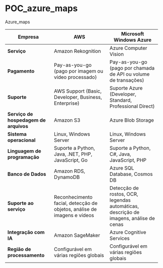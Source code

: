 # POC_azure_maps
Azure_maps

| **Empresa**                           | **AWS**                                                                 | **Microsoft Windows Azure**                                                           |
| ------------------------------------- | ----------------------------------------------------------------------- | ------------------------------------------------------------------------------------- |
| **Serviço**                           | Amazon Rekognition                                                      | Azure Computer Vision                                                                 |
| **Pagamento**                         | Pay-as-you-go (pago por imagem ou vídeo processado)                     | Pay-as-you-go (pago por chamada de API ou volume de transações)                       |
| **Suporte**                           | AWS Support (Basic, Developer, Business, Enterprise)                    | Suporte Azure (Developer, Standard, Professional Direct)                              |
| **Serviço de hospedagem de arquivos** | Amazon S3                                                               | Azure Blob Storage                                                                    |
| **Sistema operacional**               | Linux, Windows Server                                                   | Linux, Windows Server                                                                 |
| **Linguagem de programação**          | Suporte a Python, Java, .NET, PHP, JavaScript, Go                       | Suporte a Python, C#, Java, JavaScript, PHP                                           |
| **Banco de Dados**                    | Amazon RDS, DynamoDB                                                    | Azure SQL Database, Cosmos DB                                                         |
| **Suporte ao serviço**                | Reconhecimento facial, detecção de objetos, análise de imagens e vídeos | Detecção de rostos, OCR, legendas automáticas, descrição de imagens, análise de cenas |
| **Integração com IA**                 | Amazon SageMaker                                                        | Azure Cognitive Services                                                              |
| **Região de processamento**           | Configurável em várias regiões globais                                  | Configurável em várias regiões globais                                                |
